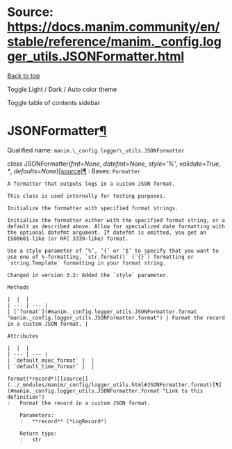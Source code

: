 # Source: https://docs.manim.community/en/stable/reference/manim._config.logger_utils.JSONFormatter.html

[Back to top](#)

Toggle Light / Dark / Auto color theme

Toggle table of contents sidebar

JSONFormatter[¶](#jsonformatter "Link to this heading")
=======================================================

Qualified name: `manim.\_config.logger\_utils.JSONFormatter`

*class* JSONFormatter(*fmt=None*, *datefmt=None*, *style='%'*, *validate=True*, *\**, *defaults=None*)[[source]](../_modules/manim/_config/logger_utils.html#JSONFormatter)[¶](#manim._config.logger_utils.JSONFormatter "Link to this definition")
:   Bases: `Formatter`

    A formatter that outputs logs in a custom JSON format.

    This class is used internally for testing purposes.

    Initialize the formatter with specified format strings.

    Initialize the formatter either with the specified format string, or a
    default as described above. Allow for specialized date formatting with
    the optional datefmt argument. If datefmt is omitted, you get an
    ISO8601-like (or RFC 3339-like) format.

    Use a style parameter of ‘%’, ‘{’ or ‘$’ to specify that you want to
    use one of %-formatting, `str.format()` (`{}`) formatting or
    `string.Template` formatting in your format string.

    Changed in version 3.2: Added the `style` parameter.

    Methods

    |  |  |
    | --- | --- |
    | [`format`](#manim._config.logger_utils.JSONFormatter.format "manim._config.logger_utils.JSONFormatter.format") | Format the record in a custom JSON format. |

    Attributes

    |  |  |
    | --- | --- |
    | `default_msec_format` |  |
    | `default_time_format` |  |

    format(*record*)[[source]](../_modules/manim/_config/logger_utils.html#JSONFormatter.format)[¶](#manim._config.logger_utils.JSONFormatter.format "Link to this definition")
    :   Format the record in a custom JSON format.

        Parameters:
        :   **record** (*LogRecord*)

        Return type:
        :   str